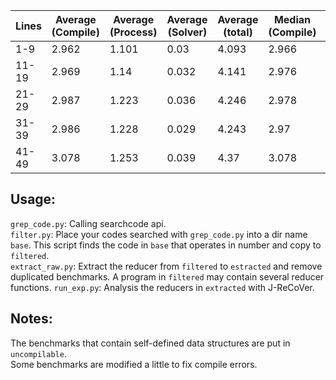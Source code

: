 | Lines | Average (Compile) | Average (Process) | Average (Solver) | Average (total) | Median (Compile) | Median (Process) | Median (Solver) | Median (total) |
|-------|-------------------|-------------------|------------------|-----------------|------------------|------------------|-----------------|----------------|
|  1-9  |       2.962       |       1.101       |       0.03       |      4.093      |      2.966       |      1.002       |      0.033      |     4.001      |
| 11-19 |       2.969       |        1.14       |      0.032       |      4.141      |      2.976       |      1.253       |      0.036      |     4.265      |
| 21-29 |       2.987       |       1.223       |      0.036       |      4.246      |      2.978       |      1.253       |      0.038      |     4.269      |
| 31-39 |       2.986       |       1.228       |      0.029       |      4.243      |       2.97       |      1.253       |      0.026      |     4.249      |
| 41-49 |       3.078       |       1.253       |      0.039       |       4.37      |      3.078       |      1.253       |      0.039      |      4.37      |


## Usage:
```grep_code.py```: Calling searchcode api.   
```filter.py```: Place your codes searched with ```grep_code.py```
into a dir name ```base```. This script finds the code in ```base```
that operates in number and copy to ```filtered```.   
```extract_raw.py```: Extract the reducer from ```filtered``` to
```estracted``` and remove duplicated benchmarks. A program in 
```filtered``` may contain several reducer functions.
```run_exp.py```: Analysis the reducers in ```extracted``` with
J-ReCoVer.


## Notes:   
The benchmarks that contain self-defined data structures are put in ```uncompilable```.   
Some benchmarks are modified a little to fix compile errors.
